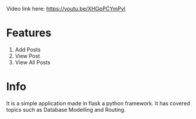 Video link here: https://youtu.be/XHGpPCYmPvI


# Features
  1. Add Posts
  2. View Post
  3. View All Posts
 
 # Info
 
 It is a simple application made in flask a python framework. It has covered topics such as Database Modelling and Routing.
